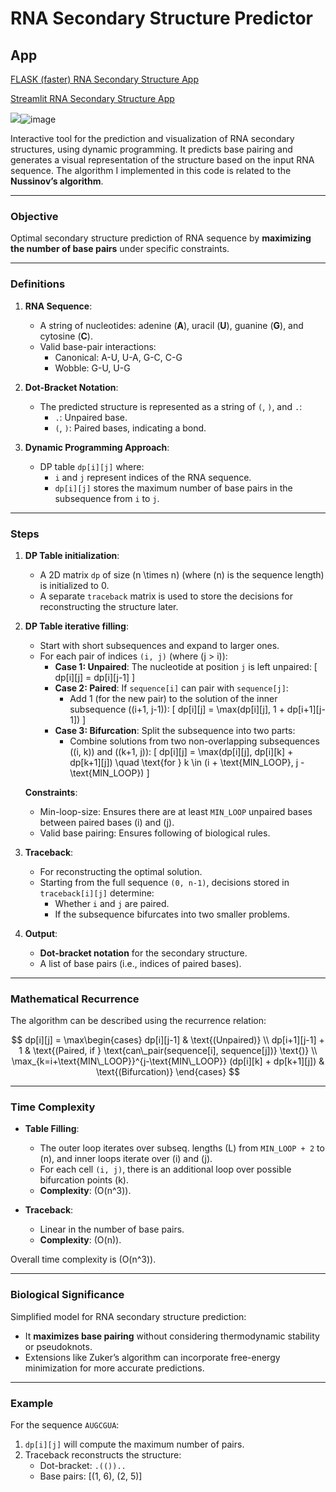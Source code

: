 # RNA Secondary Structure Predictor

## App
[FLASK (faster) RNA Secondary Structure App](https://kr1571an.pythonanywhere.com/)

[Streamlit RNA Secondary Structure App](https://rna-secondary.streamlit.app/?embed_options=dark_theme)

<img src="blob:chrome-untrusted://media-app/7cdcde57-db14-41ef-bd44-69f9502a0617" />![image](https://github.com/user-attachments/assets/c512742a-50bc-4a82-9cb0-15f91413680b)


Interactive tool for the prediction and visualization of RNA secondary structures, using dynamic programming. It predicts base pairing and generates a visual representation of the structure based on the input RNA sequence.
The algorithm I implemented in this code is related to the **Nussinov’s algorithm**.

---

### **Objective**
Optimal secondary structure prediction of RNA sequence by **maximizing the number of base pairs** under specific constraints.

---

### **Definitions**
1. **RNA Sequence**:
   - A string of nucleotides: adenine (**A**), uracil (**U**), guanine (**G**), and cytosine (**C**).
   - Valid base-pair interactions:
     - Canonical: A-U, U-A, G-C, C-G
     - Wobble: G-U, U-G

2. **Dot-Bracket Notation**:
   - The predicted structure is represented as a string of `(`, `)`, and `.`:
     - `.`: Unpaired base.
     - `(`, `)`: Paired bases, indicating a bond.

3. **Dynamic Programming Approach**:
   - DP table `dp[i][j]` where:
     - `i` and `j` represent indices of the RNA sequence.
     - `dp[i][j]` stores the maximum number of base pairs in the subsequence from `i` to `j`.

---

### **Steps**
1. **DP Table initialization**:
   - A 2D matrix `dp` of size \(n \times n\) (where \(n\) is the sequence length) is initialized to 0.
   - A separate `traceback` matrix is used to store the decisions for reconstructing the structure later.

2. **DP Table iterative filling**:
   - Start with short subsequences and expand to larger ones.
   - For each pair of indices `(i, j)` (where \(j > i\)):
     - **Case 1: Unpaired**: The nucleotide at position `j` is left unpaired:
       \[
       dp[i][j] = dp[i][j-1]
       \]
     - **Case 2: Paired**: If `sequence[i]` can pair with `sequence[j]`:
       - Add 1 (for the new pair) to the solution of the inner subsequence \((i+1, j-1)\):
         \[
         dp[i][j] = \max(dp[i][j], 1 + dp[i+1][j-1])
         \]
     - **Case 3: Bifurcation**: Split the subsequence into two parts:
       - Combine solutions from two non-overlapping subsequences \((i, k)\) and \((k+1, j)\):
         \[
         dp[i][j] = \max(dp[i][j], dp[i][k] + dp[k+1][j]) \quad \text{for } k \in (i + \text{MIN\_LOOP}, j - \text{MIN\_LOOP})
         \]

   **Constraints**:
   - Min-loop-size: Ensures there are at least `MIN_LOOP` unpaired bases between paired bases \(i\) and \(j\).
   - Valid base pairing: Ensures following of biological rules.

3. **Traceback**:
   - For reconstructing the optimal solution.
   - Starting from the full sequence `(0, n-1)`, decisions stored in `traceback[i][j]` determine:
     - Whether `i` and `j` are paired.
     - If the subsequence bifurcates into two smaller problems.

4. **Output**:
     - **Dot-bracket notation** for the secondary structure.
     - A list of base pairs (i.e., indices of paired bases).

---

### **Mathematical Recurrence**
The algorithm can be described using the recurrence relation:

$$ dp[i][j] = \max\begin{cases} 
dp[i][j-1] & \text{(Unpaired)} \\
dp[i+1][j-1] + 1 & \text{(Paired, if } \text{can\_pair(sequence[i], sequence[j])} \text{)} \\
\max_{k=i+\text{MIN\_LOOP}}^{j-\text{MIN\_LOOP}} (dp[i][k] + dp[k+1][j]) & \text{(Bifurcation)}
\end{cases} $$

---

### **Time Complexity**
- **Table Filling**:
  - The outer loop iterates over subseq. lengths \(L\) from `MIN_LOOP + 2` to \(n\), and inner loops iterate over \(i\) and \(j\).
  - For each cell `(i, j)`, there is an additional loop over possible bifurcation points \(k\).
  - **Complexity**: \(O(n^3)\).

- **Traceback**:
  - Linear in the number of base pairs.
  - **Complexity**: \(O(n)\).

Overall time complexity is \(O(n^3)\).

---

### **Biological Significance**
Simplified model for RNA secondary structure prediction:
- It **maximizes base pairing** without considering thermodynamic stability or pseudoknots.
- Extensions like Zuker’s algorithm can incorporate free-energy minimization for more accurate predictions.

---

### **Example**
For the sequence `AUGCGUA`:
1. `dp[i][j]` will compute the maximum number of pairs.
2. Traceback reconstructs the structure:
   - Dot-bracket: `.(())..`
   - Base pairs: [(1, 6), (2, 5)]
